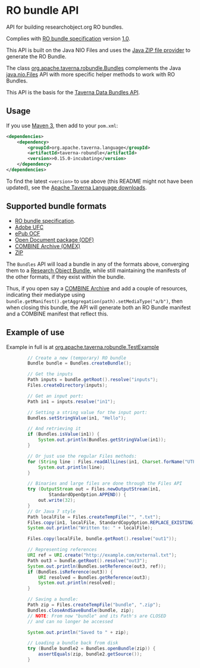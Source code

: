 RO bundle API
=============

API for building researchobject.org RO bundles.

Complies with [RO bundle specification](https://w3id.org/bundle) version [1.0](https://w3id.org/bundle/2014-11-05/).

This API is built on the Java NIO Files and uses the
[Java ZIP file provider](http://docs.oracle.com/javase/8/docs/technotes/guides/io/fsp/zipfilesystemprovider.html) to generate the RO Bundle.

The class
[org.apache.taverna.robundle.Bundles](src/main/java/org/apache/taverna/robundle/Bundles.java) complements the
Java [java.nio.Files](http://docs.oracle.com/javase/8/docs/api/java/nio/file/Files.html) API
with more specific helper methods to work with RO Bundles.

This API is the basis for the [Taverna Data Bundles API](../taverna-databundle).


Usage
-----

If you use [Maven 3](http://maven.apache.org/), then add to your `pom.xml`:

```xml
<dependencies>
    <dependency>
        <groupId>org.apache.taverna.language</groupId>
        <artifactId>taverna-robundle</artifactId>
        <version>>0.15.0-incubating</version>
    </dependency>
</dependencies>
```

To find the latest `<version>` to use above (this README might
not have been updated), see the
[Apache Taverna Language downloads](http://taverna.incubator.apache.org/download/language/).



Supported bundle formats
------------------------

* [RO bundle specification](https://w3id.org/bundle).
* [Adobe UFC](https://web.archive.org/web/20110625081756/http://learn.adobe.com/wiki/display/PDFNAV/Universal+Container+Format)
* [ePub OCF](http://www.idpf.org/epub3/latest/ocf)
* [Open Document package (ODF)](http://docs.oasis-open.org/office/v1.2/os/OpenDocument-v1.2-os-part3.html#__RefHeading__752807_826425813)
* [COMBINE Archive (OMEX)](http://co.mbine.org/documents/archive)
* [ZIP](http://www.pkware.com/documents/casestudies/APPNOTE.TXT)

The `Bundles` API will load a bundle in any of the formats above, converging
them to a [Research Object Bundle](https://w3id.org/bundle),
while still maintaining the manifests of the other formats,
if they exist within the bundle.

Thus, if you open say a [COMBINE Archive](http://co.mbine.org/documents/archive) and add a couple of resources,
indicating their mediatype using `bundle.getManifest().getAggregation(path).setMediaType("a/b")`, then
when closing this bundle, the API will generate both an RO Bundle manifest and a COMBINE manifest
that reflect this.




Example of use
--------------

Example in full is at [org.apache.taverna.robundle.TestExample](src/test/java/org/apache.taverna.robundle/TestExample.java)

```java
		// Create a new (temporary) RO bundle
		Bundle bundle = Bundles.createBundle();

		// Get the inputs
		Path inputs = bundle.getRoot().resolve("inputs");
		Files.createDirectory(inputs);

		// Get an input port:
		Path in1 = inputs.resolve("in1");

		// Setting a string value for the input port:
		Bundles.setStringValue(in1, "Hello");

		// And retrieving it
		if (Bundles.isValue(in1)) {
			System.out.println(Bundles.getStringValue(in1));
		}

		// Or just use the regular Files methods:
		for (String line : Files.readAllLines(in1, Charset.forName("UTF-8"))) {
			System.out.println(line);
		}

		// Binaries and large files are done through the Files API
		try (OutputStream out = Files.newOutputStream(in1,
				StandardOpenOption.APPEND)) {
			out.write(32);
		}
		// Or Java 7 style
		Path localFile = Files.createTempFile("", ".txt");
		Files.copy(in1, localFile, StandardCopyOption.REPLACE_EXISTING);
		System.out.println("Written to: " + localFile);

		Files.copy(localFile, bundle.getRoot().resolve("out1"));

		// Representing references
		URI ref = URI.create("http://example.com/external.txt");
		Path out3 = bundle.getRoot().resolve("out3");
		System.out.println(Bundles.setReference(out3, ref));
		if (Bundles.isReference(out3)) {
			URI resolved = Bundles.getReference(out3);
			System.out.println(resolved);
		}

		// Saving a bundle:
		Path zip = Files.createTempFile("bundle", ".zip");
		Bundles.closeAndSaveBundle(bundle, zip);
		// NOTE: From now "bundle" and its Path's are CLOSED
		// and can no longer be accessed

		System.out.println("Saved to " + zip);

		// Loading a bundle back from disk
		try (Bundle bundle2 = Bundles.openBundle(zip)) {
			assertEquals(zip, bundle2.getSource());
		}
 ```
